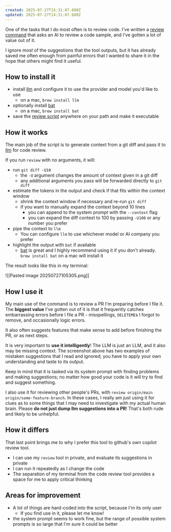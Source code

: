 ```yaml
---
created: 2025-07-27T14:31:07.680Z
updated: 2025-07-27T14:31:07.680Z
---
```

One of the tasks that I do most often is to review code. I've written a [review command](https://github.com/llimllib/personal_code/blob/c85d6b2106e1369339d045e8be0e43484149848e/homedir/.local/bin/review) that asks an AI to review a code sample, and I've gotten a lot of value out of it. 

I ignore _most_ of the suggestions that the tool outputs, but it has already saved me often enough from painful errors that I wanted to share it in the hope that others might find it useful.

## How to install it

- install [llm](https://github.com/simonw/llm) and configure it to use the provider and model you'd like to use
	- on a mac, `brew install llm`
- optionally install [bat](https://github.com/sharkdp/bat)
	- on a mac, `brew install bat`
- save the [review script](https://github.com/llimllib/personal_code/blob/c85d6b2106e1369339d045e8be0e43484149848e/homedir/.local/bin/review) anywhere on your path and make it executable
## How it works

The main job of the script is to generate context from a git diff and pass it to [llm](https://github.com/simonw/llm) for code review.

If you run `review` with no arguments, it will:
- run `git diff -U10`
	- the `-U` argument changes the amount of context given in a git diff
	- any additional arguments you pass will be forwarded directly to `git diff`
- estimate the tokens in the output and check if that fits within the context window
	- shrink the context window if necessary and re-run `git diff`
	- if you want to manually expand the context beyond 10 lines
		- you can append to the system prompt with the `--context` flag
		- you can expand the diff context to 100 by passing `-U100` or any number you prefer
- pipe the context to `llm`
	- You can configure `llm` to use whichever model or AI company you prefer
- highlight the output with `bat` if available
	- [bat](https://github.com/sharkdp/bat) is great and I highly recommend using it if you don't already. `brew install bat` on a mac will install it

The result looks like this in my terminal:

![[Pasted image 20250727105305.png]]

## How I use it

My main use of the command is to review a PR I'm preparing before I file it. The **biggest value** I've gotten out of it is that it frequently catches embarrassing errors before I file a PR - misspellings, `DELETEME`s I forgot to remove, and occasionally logic errors.

It also often suggests features that make sense to add before finishing the PR, or as next steps.

It is very important to **use it intelligently**! The LLM is just an LLM, and it also may be missing context. The screenshot above has two examples of mistaken suggestions that I read and ignored; you have to apply your own understanding and taste to its output.

Keep in mind that it is tasked via its system prompt with finding problems and making suggestions; no matter how good your code is it will try to find and suggest something.

I also use it for reviewing other people's PRs, with `review origin/main origin/some-feature-branch`. In these cases, I really am just using it for clues as to some things that I may need to investigate with my actual human brain. Please **do not just dump llm suggestions into a PR**! That's both rude and likely to be unhelpful.

## How it differs

That last point brings me to why I prefer this tool to github's own copilot review tool.

- I can use my `review` tool in private, and evaluate its suggestions in private
- I can run it repeatedly as I change the code
- The separation of my terminal from the code review tool provides a space for me to apply critical thinking

## Areas for improvement

- A lot of things are hard-coded into the script, because I'm its only user
	- If you find use in it, please let me know!
- the system prompt seems to work fine, but the range of possible system prompts is so large that I'm sure it could be better